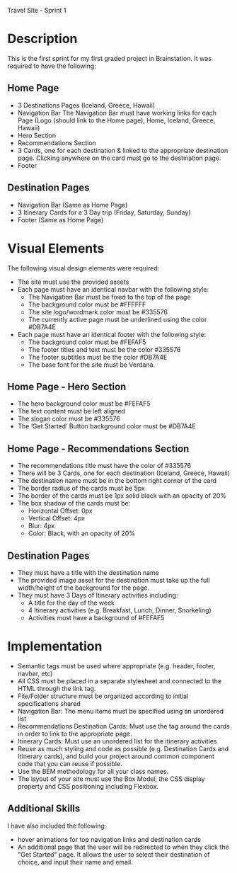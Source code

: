 Travel Site - Sprint 1

# Description
This is the first sprint for my first graded project in Brainstation. It was required to have the following: 

## Home Page
- 3 Destinations Pages (Iceland, Greece, Hawaii)
- Navigation Bar
The Navigation Bar must have working links for each Page (Logo (should link to the Home page), Home, Iceland, Greece, Hawaii)
- Hero Section
- Recommendations Section
- 3 Cards, one for each destination & linked to the appropriate destination page. Clicking anywhere on the card must go to the destination page.
- Footer
## Destination Pages
- Navigation Bar (Same as Home Page)
- 3 Itinerary Cards for a 3 Day trip (Friday, Saturday, Sunday)
- Footer (Same as Home Page)

# Visual Elements
The following visual design elements were required: 

- The site must use the provided assets
- Each page must have an identical navbar with the following style:
    - The Navigation Bar must be fixed to the top of the page
    - The background color must be #FFFFFF
    - The site logo/wordmark color must be #335576
    - The currently active page must be underlined using the color #DB7A4E
- Each page must have an identical footer with the following style:
    - The background color must be #FEFAF5
    - The footer titles and text must be the color #335576
    - The footer subtitles must be the color #DB7A4E
    - The base font for the site must be Verdana.

## Home Page - Hero Section
- The hero background color must be #FEFAF5
- The text content must be left aligned
- The slogan color must be #335576
- The ‘Get Started’ Button background color must be #DB7A4E

## Home Page - Recommendations Section
- The recommendations title must have the color of #335576
- There will be 3 Cards, one for each destination (Iceland, Greece, Hawaii)
- The destination name must be in the bottom right corner of the card
- The border radius of the cards must be 5px
- The border of the cards must be 1px solid black with an opacity of 20%
- The box shadow of the cards must be:
    - Horizontal Offset: 0px
    - Vertical Offset: 4px
    - Blur: 4px
    - Color: Black, with an opacity of 20%

## Destination Pages
- They must have a title with the destination name
- The provided image asset for the destination must take up the full width/height of the background for the page.
- They must have 3 Days of Itinerary activities including:
    - A title for the day of the week
    - 4 Itinerary activities (e.g. Breakfast, Lunch, Dinner, Snorkeling)
    - Activities must have a background of #FEFAF5

# Implementation
- Semantic tags must be used where appropriate (e.g. header, footer, navbar, etc)
- All CSS must be placed in a separate stylesheet and connected to the HTML through the link tag.
- File/Folder structure must be organized according to initial specifications shared
- Navigation Bar: The menu items must be specified using an unordered list
- Recommendations Destination Cards: Must use the <a> tag around the cards in order to link to the appropriate page.
- Itinerary Cards: Must use an unordered list for the itinerary activities
- Reuse as much styling and code as possible (e.g. Destination Cards and Itinerary cards), and build your project around common component code that you can reuse if possible.
- Use the BEM methodology for all your class names.
- The layout of your site must use the Box Model, the CSS display property and CSS positioning including Flexbox. 

## Additional Skills

I have also included the following:
- hover animations for top navigation links and destination cards
- An additional page that the user will be redirected to when they click the "Get Started" page. It allows the user to select their destination of choice, and input their name and email.


